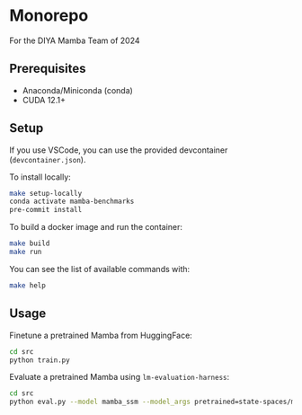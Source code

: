 # Monorepo

For the DIYA Mamba Team of 2024

## Prerequisites

* Anaconda/Miniconda (conda)
* CUDA 12.1+

## Setup

If you use VSCode, you can use the provided devcontainer (`devcontainer.json`).

To install locally:

```bash
make setup-locally
conda activate mamba-benchmarks
pre-commit install
```

To build a docker image and run the container:

```bash
make build
make run
```

You can see the list of available commands with:

```bash
make help
```

## Usage

Finetune a pretrained Mamba from HuggingFace:

```bash
cd src
python train.py
```

Evaluate a pretrained Mamba using `lm-evaluation-harness`:

```bash
cd src
python eval.py --model mamba_ssm --model_args pretrained=state-spaces/mamba-130m --tasks hellaswag --device cuda --batch_size 32
```
